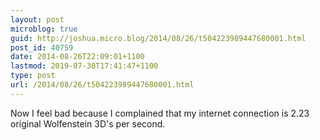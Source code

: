 ```yaml
---
layout: post
microblog: true
guid: http://joshua.micro.blog/2014/08/26/t504223989447680001.html
post_id: 40759
date: 2014-08-26T22:09:01+1100
lastmod: 2019-07-30T17:41:47+1100
type: post
url: /2014/08/26/t504223989447680001.html
---
```

Now I feel bad because I complained that my internet connection is 2.23 original Wolfenstein 3D's per second.

